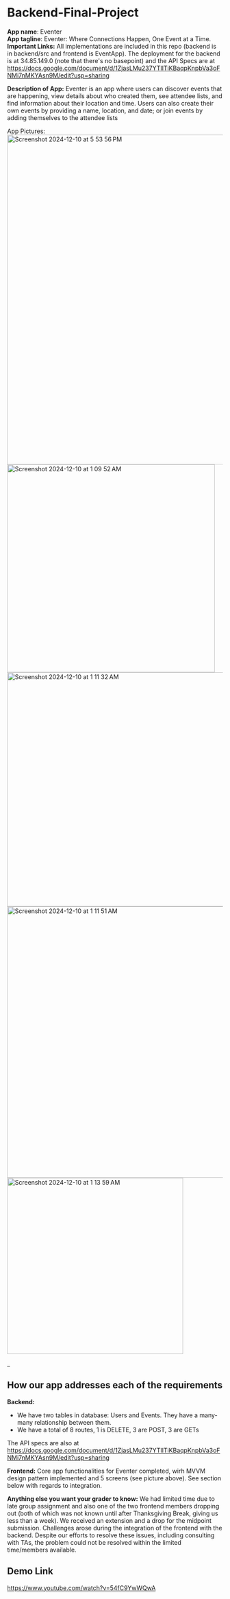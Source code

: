 # Backend-Final-Project
**App name**: Eventer  
**App tagline**: Eventer: Where Connections Happen, One Event at a Time.   
**Important Links:** All implementations are included in this repo (backend is in backend/src and frontend is EventApp). The deployment for the backend is at 34.85.149.0 (note that there's no basepoint) and the API Specs are at https://docs.google.com/document/d/1ZjasLMu237YTIlTiKBaqpKnpbVa3oFNMi7nMKYAsn9M/edit?usp=sharing   

**Description of App:** 
Eventer is an app where users can discover events that are happening, view details about who created them, see attendee lists, and find information about their location and time. Users can also create their own events by providing a name, location, and date; or join events by adding themselves to the attendee lists

App Pictures:  
<img width="769" alt="Screenshot 2024-12-10 at 5 53 56 PM" src="https://github.com/user-attachments/assets/fa174f47-6086-45cf-8013-c08f29411c4f">
<img width="485" alt="Screenshot 2024-12-10 at 1 09 52 AM" src="https://github.com/user-attachments/assets/9ca69fda-40a3-4ba2-8057-e0378eab66dd">
<img width="546" alt="Screenshot 2024-12-10 at 1 11 32 AM" src="https://github.com/user-attachments/assets/365a52a4-a5af-4e88-a919-00dc0b3bc615">
<img width="633" alt="Screenshot 2024-12-10 at 1 11 51 AM" src="https://github.com/user-attachments/assets/798189c7-6638-4aba-879e-cb71e29bad79">
<img width="411" alt="Screenshot 2024-12-10 at 1 13 59 AM" src="https://github.com/user-attachments/assets/95ee65a6-7b67-476f-ab12-2e4742525ccb">

_ 
## How our app addresses each of the requirements

**Backend:**
- We have two tables in database: Users and Events. They have a many-many relationship between them. 
- We have a total of 8 routes, 1 is DELETE, 3 are POST, 3 are GETs  

The API specs are also at https://docs.google.com/document/d/1ZjasLMu237YTIlTiKBaqpKnpbVa3oFNMi7nMKYAsn9M/edit?usp=sharing 

**Frontend:**
Core app functionalities for Eventer completed, wirh MVVM design pattern implemented and 5 screens (see picture above). See section below with regards to integration. 

**Anything else you want your grader to know:**
  We had limited time due to late group assignment and also one of the two frontend members dropping out (both of which was not known until after Thanksgiving Break, giving us less than a week). We received an extension and a drop for the midpoint submission. Challenges arose during the integration of the frontend with the backend. Despite our efforts to resolve these issues, including consulting with TAs, the problem could not be resolved within the limited time/members available. 

## Demo Link
  https://www.youtube.com/watch?v=54fC9YwWQwA
